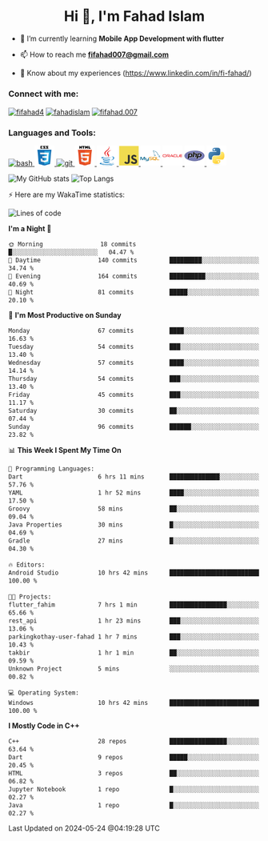 <h1 align="center">Hi 👋, I'm Fahad Islam</h1>


- 🌱 I’m currently learning **Mobile App Development with flutter**

- 📫 How to reach me **fifahad007@gmail.com**

- 📄 Know about my experiences (https://www.linkedin.com/in/fi-fahad/)

<h3 align="left">Connect with me:</h3>
<p align="left">
<a href="https://twitter.com/fifahad4" target="blank"><img align="center" src="https://raw.githubusercontent.com/rahuldkjain/github-profile-readme-generator/master/src/images/icons/Social/twitter.svg" alt="fifahad4" height="30" width="40" /></a>
<a href="https://www.linkedin.com/in/fi-fahad/" target="blank"><img align="center" src="https://raw.githubusercontent.com/rahuldkjain/github-profile-readme-generator/master/src/images/icons/Social/linked-in-alt.svg" alt="fahadislam" height="30" width="40" /></a>
<a href="https://fb.com/fifahad.007" target="blank"><img align="center" src="https://raw.githubusercontent.com/rahuldkjain/github-profile-readme-generator/master/src/images/icons/Social/facebook.svg" alt="fifahad.007" height="30" width="40" /></a>
</p>

<h3 align="left">Languages and Tools:</h3>
<p align="left"> <a href="https://www.gnu.org/software/bash/" target="_blank" rel="noreferrer"> <img src="https://www.vectorlogo.zone/logos/gnu_bash/gnu_bash-icon.svg" alt="bash" width="40" height="40"/> </a> <a href="https://www.w3schools.com/css/" target="_blank" rel="noreferrer"> <img src="https://raw.githubusercontent.com/devicons/devicon/master/icons/css3/css3-original-wordmark.svg" alt="css3" width="40" height="40"/> </a> <a href="https://git-scm.com/" target="_blank" rel="noreferrer"> <img src="https://www.vectorlogo.zone/logos/git-scm/git-scm-icon.svg" alt="git" width="40" height="40"/> </a> <a href="https://www.w3.org/html/" target="_blank" rel="noreferrer"> <img src="https://raw.githubusercontent.com/devicons/devicon/master/icons/html5/html5-original-wordmark.svg" alt="html5" width="40" height="40"/> </a> <a href="https://www.java.com" target="_blank" rel="noreferrer"> <img src="https://raw.githubusercontent.com/devicons/devicon/master/icons/java/java-original.svg" alt="java" width="40" height="40"/> </a> <a href="https://developer.mozilla.org/en-US/docs/Web/JavaScript" target="_blank" rel="noreferrer"> <img src="https://raw.githubusercontent.com/devicons/devicon/master/icons/javascript/javascript-original.svg" alt="javascript" width="40" height="40"/> </a> <a href="https://www.mysql.com/" target="_blank" rel="noreferrer"> <img src="https://raw.githubusercontent.com/devicons/devicon/master/icons/mysql/mysql-original-wordmark.svg" alt="mysql" width="40" height="40"/> </a> <a href="https://www.oracle.com/" target="_blank" rel="noreferrer"> <img src="https://raw.githubusercontent.com/devicons/devicon/master/icons/oracle/oracle-original.svg" alt="oracle" width="40" height="40"/> </a> <a href="https://www.php.net" target="_blank" rel="noreferrer"> <img src="https://raw.githubusercontent.com/devicons/devicon/master/icons/php/php-original.svg" alt="php" width="40" height="40"/> </a> <a href="https://www.python.org" target="_blank" rel="noreferrer"> <img src="https://raw.githubusercontent.com/devicons/devicon/master/icons/python/python-original.svg" alt="python" width="40" height="40"/> </a> </p>

![My GitHub stats](https://github-readme-stats.vercel.app/api?username=Fahaddada47&show_icons=true&theme=radical)
![Top Langs](https://github-readme-stats.vercel.app/api/top-langs/?username=Fahaddada47&layout=donut)


⚡ Here are my WakaTime statistics:

<!--START_SECTION:waka-->
![Lines of code](https://img.shields.io/badge/From%20Hello%20World%20I%27ve%20Written-636.0%20thousand%20lines%20of%20code-blue)

**I'm a Night 🦉** 

```text
🌞 Morning                18 commits          █░░░░░░░░░░░░░░░░░░░░░░░░   04.47 % 
🌆 Daytime                140 commits         █████████░░░░░░░░░░░░░░░░   34.74 % 
🌃 Evening                164 commits         ██████████░░░░░░░░░░░░░░░   40.69 % 
🌙 Night                  81 commits          █████░░░░░░░░░░░░░░░░░░░░   20.10 % 
```
📅 **I'm Most Productive on Sunday** 

```text
Monday                   67 commits          ████░░░░░░░░░░░░░░░░░░░░░   16.63 % 
Tuesday                  54 commits          ███░░░░░░░░░░░░░░░░░░░░░░   13.40 % 
Wednesday                57 commits          ████░░░░░░░░░░░░░░░░░░░░░   14.14 % 
Thursday                 54 commits          ███░░░░░░░░░░░░░░░░░░░░░░   13.40 % 
Friday                   45 commits          ███░░░░░░░░░░░░░░░░░░░░░░   11.17 % 
Saturday                 30 commits          ██░░░░░░░░░░░░░░░░░░░░░░░   07.44 % 
Sunday                   96 commits          ██████░░░░░░░░░░░░░░░░░░░   23.82 % 
```


📊 **This Week I Spent My Time On** 

```text
💬 Programming Languages: 
Dart                     6 hrs 11 mins       ██████████████░░░░░░░░░░░   57.76 % 
YAML                     1 hr 52 mins        ████░░░░░░░░░░░░░░░░░░░░░   17.50 % 
Groovy                   58 mins             ██░░░░░░░░░░░░░░░░░░░░░░░   09.04 % 
Java Properties          30 mins             █░░░░░░░░░░░░░░░░░░░░░░░░   04.69 % 
Gradle                   27 mins             █░░░░░░░░░░░░░░░░░░░░░░░░   04.30 % 

🔥 Editors: 
Android Studio           10 hrs 42 mins      █████████████████████████   100.00 % 

🐱‍💻 Projects: 
flutter_fahim            7 hrs 1 min         ████████████████░░░░░░░░░   65.66 % 
rest_api                 1 hr 23 mins        ███░░░░░░░░░░░░░░░░░░░░░░   13.06 % 
parkingkothay-user-fahad 1 hr 7 mins         ███░░░░░░░░░░░░░░░░░░░░░░   10.43 % 
takbir                   1 hr 1 min          ██░░░░░░░░░░░░░░░░░░░░░░░   09.59 % 
Unknown Project          5 mins              ░░░░░░░░░░░░░░░░░░░░░░░░░   00.82 % 

💻 Operating System: 
Windows                  10 hrs 42 mins      █████████████████████████   100.00 % 
```

**I Mostly Code in C++** 

```text
C++                      28 repos            ████████████████░░░░░░░░░   63.64 % 
Dart                     9 repos             █████░░░░░░░░░░░░░░░░░░░░   20.45 % 
HTML                     3 repos             ██░░░░░░░░░░░░░░░░░░░░░░░   06.82 % 
Jupyter Notebook         1 repo              █░░░░░░░░░░░░░░░░░░░░░░░░   02.27 % 
Java                     1 repo              █░░░░░░░░░░░░░░░░░░░░░░░░   02.27 % 
```




 Last Updated on 2024-05-24 @04:19:28 UTC
<!--END_SECTION:waka-->

